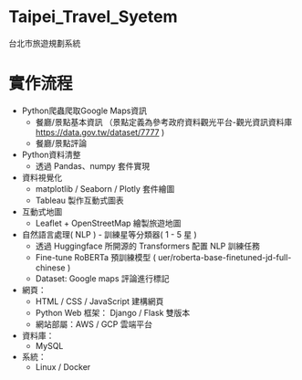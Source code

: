 # Taipei_Travel_Syetem
台北市旅遊規劃系統

# 實作流程
* Python爬蟲爬取Google Maps資訊
  * 餐廳/景點基本資訊 （景點定義為參考政府資料觀光平台-觀光資訊資料庫 https://data.gov.tw/dataset/7777 )
  * 餐廳/景點評論
* Python資料清整
  * 透過 Pandas、numpy 套件實現
* 資料視覺化
  * matplotlib / Seaborn / Plotly 套件繪圖
  * Tableau 製作互動式圖表
* 互動式地圖
  * Leaflet + OpenStreetMap 繪製旅遊地圖
* 自然語言處理( NLP ) - 訓練星等分類器( 1 - 5 星 )
  * 透過 Huggingface 所開源的 Transformers 配置 NLP 訓練任務
  * Fine-tune RoBERTa 預訓練模型 ( uer/roberta-base-finetuned-jd-full-chinese )
  * Dataset: Google maps 評論進行標記
* 網頁：
  * HTML / CSS / JavaScript 建構網頁
  * Python Web 框架： Django / Flask 雙版本
  * 網站部屬：AWS / GCP 雲端平台
* 資料庫：
  * MySQL
* 系統：
  * Linux / Docker
